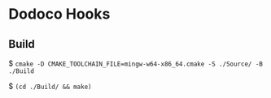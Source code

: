# Dodoco Hooks

## Build

$ `cmake -D CMAKE_TOOLCHAIN_FILE=mingw-w64-x86_64.cmake -S ./Source/ -B ./Build`

$ `(cd ./Build/ && make)`